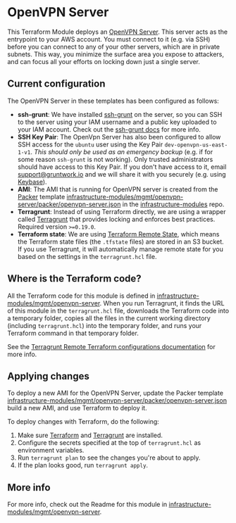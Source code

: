 # OpenVPN Server

This Terraform Module deploys an [OpenVPN Server](https://openvpn.net/). This server acts as the entrypoint to your 
AWS account. You must connect to it (e.g. via SSH) before you can connect to any of your other servers, which are in 
private subnets. This way, you minimize the surface area you expose to attackers, and can focus all your efforts on 
locking down just a single server.





## Current configuration

The OpenVPN Server in these templates has been configured as follows:

* **ssh-grunt**: We have installed [ssh-grunt](https://github.com/gruntwork-io/module-security/tree/master/modules/ssh-grunt)
  on the server, so you can SSH to the server using your IAM username and a public key uploaded to your IAM
  account. Check out the [ssh-grunt docs](https://github.com/gruntwork-io/module-security/tree/master/modules/ssh-grunt)
  for more info.
* **SSH Key Pair**: The OpenVpn Server has also been configured to allow SSH access for the `ubuntu` user using the Key
  Pair `dev-openvpn-us-east-1-v1`. *This should only be used as an emergency backup* (e.g. if for some reason `ssh-grunt` is not
  working). Only trusted administrators should have access to this Key Pair. If you don't have access to it, email
  support@gruntwork.io and we will share it with you securely (e.g. using [Keybase](http://keybase.io/)).
* **AMI**: The AMI that is running for OpenVPN server is created from the [Packer](https://www.packer.io/) template
  [infrastructure-modules/mgmt/openvpn-server/packer/openvpn-server.json](https://github.com/alliedworld/infrastructure-modules/tree/master/mgmt/openvpn-server/packer/openvpn-server.json)
  in the [infrastructure-modules](https://github.com/alliedworld/infrastructure-modules) repo.
* **Terragrunt**: Instead of using Terraform directly, we are using a wrapper called
  [Terragrunt](https://github.com/gruntwork-io/terragrunt) that provides locking and enforces best practices. Required
  version `>=0.19.0`.
* **Terraform state**: We are using [Terraform Remote State](https://www.terraform.io/docs/state/remote/), which
  means the Terraform state files (the `.tfstate` files) are stored in an S3 bucket. If you use Terragrunt, it will
  automatically manage remote state for you based on the settings in the `terragrunt.hcl` file.





## Where is the Terraform code?

All the Terraform code for this module is defined in [infrastructure-modules/mgmt/openvpn-server](https://github.com/alliedworld/infrastructure-modules/tree/master/mgmt/openvpn-server).
When you run Terragrunt, it finds the URL of this module in the `terragrunt.hcl` file, downloads the Terraform code into
a temporary folder, copies all the files in the current working directory (including `terragrunt.hcl`) into the
temporary folder, and runs your Terraform command in that temporary folder.

See the [Terragrunt Remote Terraform configurations
documentation](https://github.com/gruntwork-io/terragrunt#remote-terraform-configurations) for more info.





## Applying changes

To deploy a new AMI for the OpenVPN Server, update the Packer template
[infrastructure-modules/mgmt/openvpn-server/packer/openvpn-server.json](https://github.com/alliedworld/infrastructure-modules/tree/master/mgmt/openvpn-server/packer/openvpn-server.json)
build a new AMI, and use Terraform to deploy it. 

To deploy changes with Terraform, do the following:

1. Make sure [Terraform](https://www.terraform.io/) and [Terragrunt](https://github.com/gruntwork-io/terragrunt) are
   installed.
1. Configure the secrets specified at the top of `terragrunt.hcl` as environment variables.
1. Run `terragrunt plan` to see the changes you're about to apply.
1. If the plan looks good, run `terragrunt apply`.





## More info

For more info, check out the Readme for this module in [infrastructure-modules/mgmt/openvpn-server](https://github.com/alliedworld/infrastructure-modules/tree/master/mgmt/openvpn-server).
